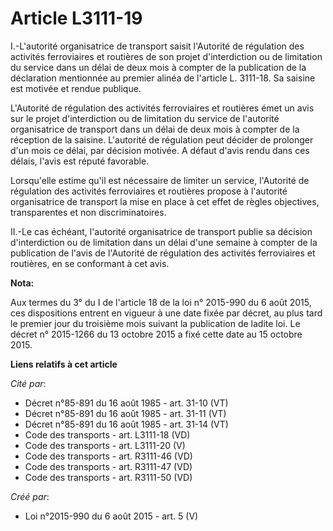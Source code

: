 # Article L3111-19

I.-L'autorité organisatrice de transport saisit l'Autorité de régulation des activités ferroviaires et routières de son
projet d'interdiction ou de limitation du service dans un délai de deux mois à compter de la publication de la déclaration
mentionnée au premier alinéa de l'article L. 3111-18. Sa saisine est motivée et rendue publique. 

L'Autorité de régulation des activités ferroviaires et routières émet un avis sur le projet d'interdiction ou de limitation
du service de l'autorité organisatrice de transport dans un délai de deux mois à compter de la réception de la saisine.
L'autorité de régulation peut décider de prolonger d'un mois ce délai, par décision motivée. A défaut d'avis rendu dans ces
délais, l'avis est réputé favorable. 

Lorsqu'elle estime qu'il est nécessaire de limiter un service, l'Autorité de régulation des activités ferroviaires et
routières propose à l'autorité organisatrice de transport la mise en place à cet effet de règles objectives, transparentes et
non discriminatoires. 

II.-Le cas échéant, l'autorité organisatrice de transport publie sa décision d'interdiction ou de limitation dans un délai
d'une semaine à compter de la publication de l'avis de l'Autorité de régulation des activités ferroviaires et routières, en
se conformant à cet avis.

**Nota:**

Aux termes du 3° du I de l'article 18 de la loi n° 2015-990 du 6 août 2015, ces dispositions entrent en vigueur à une date
fixée par décret, au plus tard le premier jour du troisième mois suivant la publication de ladite loi. Le décret n° 2015-1266
du 13 octobre 2015 a fixé cette date au 15 octobre 2015.

**Liens relatifs à cet article**

_Cité par_:

  - Décret n°85-891 du 16 août 1985 - art. 31-10 (VT)
  - Décret n°85-891 du 16 août 1985 - art. 31-11 (VT)
  - Décret n°85-891 du 16 août 1985 - art. 31-14 (VT)
  - Code des transports - art. L3111-18 (VD)
  - Code des transports - art. L3111-20 (V)
  - Code des transports - art. R3111-46 (VD)
  - Code des transports - art. R3111-47 (VD)
  - Code des transports - art. R3111-50 (VD)

_Créé par_:

  - Loi n°2015-990 du 6 août 2015 - art. 5 (V)
